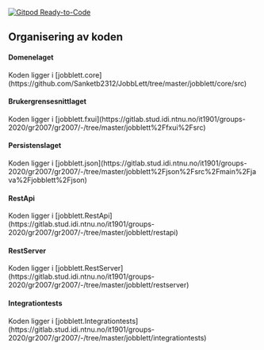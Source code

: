 [![Gitpod Ready-to-Code](https://img.shields.io/badge/Gitpod-Ready--to--Code-blue?logo=gitpod)](https://gitpod.idi.ntnu.no/#https://gitlab.stud.idi.ntnu.no/it1901/groups-2020/gr2007/gr2007) 

<h2> Organisering av koden </h2>

<h4> Domenelaget </h4>
    Koden ligger i [jobblett.core](https://github.com/Sanketb2312/JobbLett/tree/master/jobblett/core/src)
    
<h4> Brukergrensesnittlaget </h4>
    Koden ligger i [jobblett.fxui](https://gitlab.stud.idi.ntnu.no/it1901/groups-2020/gr2007/gr2007/-/tree/master/jobblett%2Ffxui%2Fsrc)
    
<h4> Persistenslaget </h4>
    Koden ligger i [jobblett.json](https://gitlab.stud.idi.ntnu.no/it1901/groups-2020/gr2007/gr2007/-/tree/master/jobblett%2Fjson%2Fsrc%2Fmain%2Fjava%2Fjobblett%2Fjson)

<h4> RestApi </h4>
    Koden ligger i [jobblett.RestApi](https://gitlab.stud.idi.ntnu.no/it1901/groups-2020/gr2007/gr2007/-/tree/master/jobblett/restapi)
    
<h4> RestServer </h4>
    Koden ligger i [jobblett.RestServer](https://gitlab.stud.idi.ntnu.no/it1901/groups-2020/gr2007/gr2007/-/tree/master/jobblett/restserver)
    
<h4> Integrationtests </h4>
    Koden ligger i [jobblett.Integrationtests](https://gitlab.stud.idi.ntnu.no/it1901/groups-2020/gr2007/gr2007/-/tree/master/jobblett/integrationtests)
    
    
    
